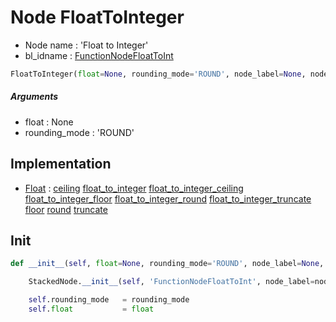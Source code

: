 # Node FloatToInteger

- Node name : 'Float to Integer'
- bl_idname : [FunctionNodeFloatToInt](https://docs.blender.org/api/current/bpy.types.FunctionNodeFloatToInt.html)


``` python
FloatToInteger(float=None, rounding_mode='ROUND', node_label=None, node_color=None)
```
##### Arguments

- float : None
- rounding_mode : 'ROUND'

## Implementation

- [Float](/docs/GeoNodes/Float.md) : [ceiling](/docs/GeoNodes/Float.md#ceiling) [float_to_integer](/docs/GeoNodes/Float.md#float_to_integer) [float_to_integer_ceiling](/docs/GeoNodes/Float.md#float_to_integer_ceiling) [float_to_integer_floor](/docs/GeoNodes/Float.md#float_to_integer_floor) [float_to_integer_round](/docs/GeoNodes/Float.md#float_to_integer_round) [float_to_integer_truncate](/docs/GeoNodes/Float.md#float_to_integer_truncate) [floor](/docs/GeoNodes/Float.md#floor) [round](/docs/GeoNodes/Float.md#round) [truncate](/docs/GeoNodes/Float.md#truncate)

## Init

``` python
def __init__(self, float=None, rounding_mode='ROUND', node_label=None, node_color=None):

    StackedNode.__init__(self, 'FunctionNodeFloatToInt', node_label=node_label, node_color=node_color)

    self.rounding_mode   = rounding_mode
    self.float           = float
```
